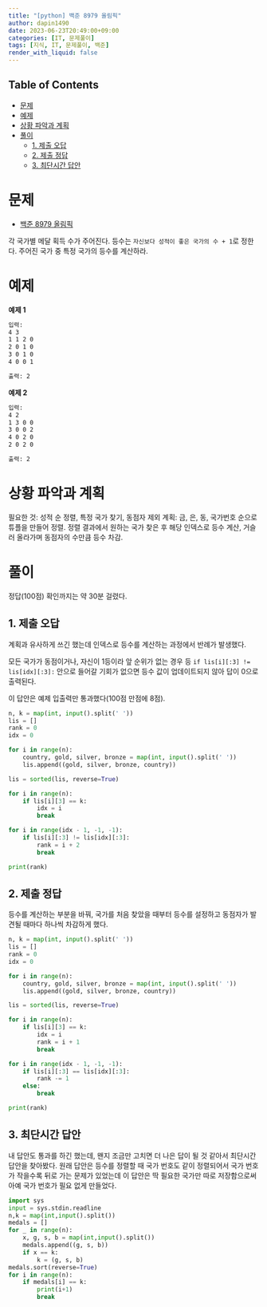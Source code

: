```yaml
---
title: "[python] 백준 8979 올림픽"
author: dapin1490
date: 2023-06-23T20:49:00+09:00
categories: [IT, 문제풀이]
tags: [지식, IT, 문제풀이, 백준]
render_with_liquid: false
---
```


<style>
  figure { text-align: center; }
</style>

## Table of Contents
- [문제](#문제)
- [예제](#예제)
- [상황 파악과 계획](#상황-파악과-계획)
- [풀이](#풀이)
  - [1. 제출 오답](#1-제출-오답)
  - [2. 제출 정답](#2-제출-정답)
  - [3. 최단시간 답안](#3-최단시간-답안)

# 문제
* [백준 8979 올림픽](https://www.acmicpc.net/problem/8979)

각 국가별 메달 획득 수가 주어진다. 등수는 `자신보다 성적이 좋은 국가의 수 + 1`로 정한다. 주어진 국가 중 특정 국가의 등수를 계산하라.

# 예제
**예제 1**

```txt
입력:
4 3
1 1 2 0
2 0 1 0
3 0 1 0
4 0 0 1

출력: 2
```

**예제 2**

```txt
입력:
4 2
1 3 0 0
3 0 0 2
4 0 2 0
2 0 2 0

출력: 2
```

# 상황 파악과 계획
필요한 것: 성적 순 정렬, 특정 국가 찾기, 동점자 제외
계획: 금, 은, 동, 국가번호 순으로 튜플을 만들어 정렬. 정렬 결과에서 원하는 국가 찾은 후 해당 인덱스로 등수 계산, 거슬러 올라가며 동점자의 수만큼 등수 차감.

# 풀이
정답(100점) 확인까지는 약 30분 걸렸다.

## 1. 제출 오답
계획과 유사하게 쓰긴 했는데 인덱스로 등수를 계산하는 과정에서 반례가 발생했다.

모든 국가가 동점이거나, 자신이 1등이라 앞 순위가 없는 경우 등 `if lis[i][:3] != lis[idx][:3]:` 안으로 들어갈 기회가 없으면 등수 값이 업데이트되지 않아 답이 0으로 출력된다.

이 답안은 예제 입출력만 통과했다(100점 만점에 8점).

```py
n, k = map(int, input().split(' '))
lis = []
rank = 0
idx = 0

for i in range(n):
    country, gold, silver, bronze = map(int, input().split(' '))
    lis.append((gold, silver, bronze, country))

lis = sorted(lis, reverse=True)

for i in range(n):
    if lis[i][3] == k:
        idx = i
        break

for i in range(idx - 1, -1, -1):
    if lis[i][:3] != lis[idx][:3]:
        rank = i + 2
        break

print(rank)
```

## 2. 제출 정답
등수를 계산하는 부분을 바꿔, 국가를 처음 찾았을 때부터 등수를 설정하고 동점자가 발견될 때마다 하나씩 차감하게 했다.

```py
n, k = map(int, input().split(' '))
lis = []
rank = 0
idx = 0

for i in range(n):
    country, gold, silver, bronze = map(int, input().split(' '))
    lis.append((gold, silver, bronze, country))

lis = sorted(lis, reverse=True)

for i in range(n):
    if lis[i][3] == k:
        idx = i
        rank = i + 1
        break

for i in range(idx - 1, -1, -1):
    if lis[i][:3] == lis[idx][:3]:
        rank -= 1
    else:
        break

print(rank)
```

## 3. 최단시간 답안
내 답안도 통과를 하긴 했는데, 왠지 조금만 고치면 더 나은 답이 될 것 같아서 최단시간 답안을 찾아봤다. 원래 답안은 등수를 정렬할 때 국가 번호도 같이 정렬되어서 국가 번호가 작을수록 뒤로 가는 문제가 있었는데 이 답안은 딱 필요한 국가만 따로 저장함으로써 아예 국가 번호가 필요 없게 만들었다.

```py
import sys
input = sys.stdin.readline
n,k = map(int,input().split())
medals = []
for _ in range(n):
    x, g, s, b = map(int,input().split())
    medals.append((g, s, b))
    if x == k:
        k = (g, s, b)
medals.sort(reverse=True)
for i in range(n):
    if medals[i] == k:
        print(i+1)
        break
```